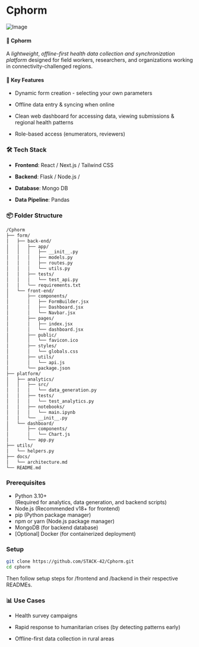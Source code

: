 # Cphorm

![Image](utiles/Panel.png)

#### 🧬 Cphorm

A *lightweight*, *offline-first health data collection and synchronization platform* designed for field workers, researchers, and organizations working in connectivity-challenged regions.

#### 🚀 Key Features

* Dynamic form creation - selecting your own parameters 

* Offline data entry & syncing when  online

* Clean web dashboard for accessing data, viewing submissions & regional health patterns 

* Role-based access (enumerators, reviewers)

### 🛠️ Tech Stack
* __Frontend__: React / Next.js / Tailwind CSS

* __Backend__: Flask / Node.js / 

* __Database__: Mongo DB

* __Data Pipeline__: Pandas


### 📦 Folder Structure

```bash
/Cphorm
├── form/
│   ├── back-end/
│   │   ├── app/
│   │   │   ├── __init__.py
│   │   │   ├── models.py
│   │   │   ├── routes.py
│   │   │   └── utils.py
│   │   ├── tests/
│   │   │   └── test_api.py
│   │   └── requirements.txt
│   └── front-end/
│       ├── components/
│       │   ├── FormBuilder.jsx
│       │   ├── Dashboard.jsx
│       │   └── Navbar.jsx
│       ├── pages/
│       │   ├── index.jsx
│       │   └── dashboard.jsx
│       ├── public/
│       │   └── favicon.ico
│       ├── styles/
│       │   └── globals.css
│       ├── utils/
│       │   └── api.js
│       └── package.json
├── platform/
│   ├── analytics/
│   │   ├── src/
│   │   │   └── data_generation.py
│   │   ├── tests/
│   │   │   └── test_analytics.py
│   │   ├── notebooks/
│   │   │   └── main.ipynb
│   │   └── __init__.py
│   └── dashboard/
│       ├── components/
│       │   └── Chart.js
│       └── app.py
├── utils/
│   └── helpers.py
├── docs/
│   └── architecture.md
└── README.md
```


### Prerequisites

- Python 3.10+  
  (Required for analytics, data generation, and backend scripts)
- Node.js (Recommended v18+ for frontend)
- pip (Python package manager)
- npm or yarn (Node.js package manager)
- MongoDB (for backend database)
- [Optional] Docker (for containerized deployment)

### Setup

```bash
git clone https://github.com/STACK-42/Cphorm.git
cd cphorm
```
Then follow setup steps for /frontend and /backend in their respective READMEs.

### 📊 Use Cases
- Health survey campaigns

- Rapid response to humanitarian crises (by detecting patterns early)

- Offline-first data collection in rural areas
